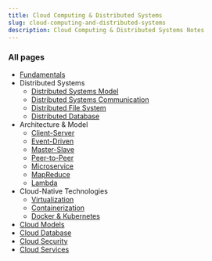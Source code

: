 ```yaml
---
title: Cloud Computing & Distributed Systems
slug: cloud-computing-and-distributed-systems
description: Cloud Computing & Distributed Systems Notes
---
```


### All pages

- [Fundamentals](cloud-computing-and-distributed-systems/fundamentals)
- Distributed Systems
  - [Distributed Systems Model](cloud-computing-and-distributed-systems/distributed-systems-model)
  - [Distributed Systems Communication](cloud-computing-and-distributed-systems/distributed-systems-communication)
  - [Distributed File System](cloud-computing-and-distributed-systems/distributed-file-system)
  - [Distributed Database](cloud-computing-and-distributed-systems/distributed-database)
- Architecture & Model
  - [Client-Server](cloud-computing-and-distributed-systems/client-server)
  - [Event-Driven](cloud-computing-and-distributed-systems/event-driven)
  - [Master-Slave](cloud-computing-and-distributed-systems/master-slave)
  - [Peer-to-Peer](cloud-computing-and-distributed-systems/peer-to-peer)
  - [Microservice](cloud-computing-and-distributed-systems/microservice)
  - [MapReduce](cloud-computing-and-distributed-systems/mapreduce)
  - [Lambda](cloud-computing-and-distributed-systems/lambda)
- Cloud-Native Technologies
  - [Virtualization](cloud-computing-and-distributed-systems/virtualization)
  - [Containerization](cloud-computing-and-distributed-systems/containerization)
  - [Docker & Kubernetes](cloud-computing-and-distributed-systems/docker-and-kubernetes)
- [Cloud Models](cloud-computing-and-distributed-systems/cloud-models)
- [Cloud Database](cloud-computing-and-distributed-systems/cloud-database)
- [Cloud Security](cloud-computing-and-distributed-systems/cloud-security)
- [Cloud Services](cloud-computing-and-distributed-systems/cloud-services)
